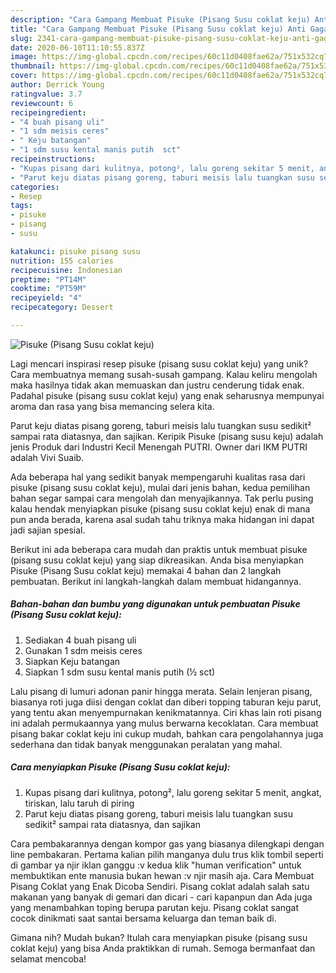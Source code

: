 ```yaml
---
description: "Cara Gampang Membuat Pisuke (Pisang Susu coklat keju) Anti Gagal"
title: "Cara Gampang Membuat Pisuke (Pisang Susu coklat keju) Anti Gagal"
slug: 2341-cara-gampang-membuat-pisuke-pisang-susu-coklat-keju-anti-gagal
date: 2020-06-10T11:10:55.837Z
image: https://img-global.cpcdn.com/recipes/60c11d0408fae62a/751x532cq70/pisuke-pisang-susu-coklat-keju-foto-resep-utama.jpg
thumbnail: https://img-global.cpcdn.com/recipes/60c11d0408fae62a/751x532cq70/pisuke-pisang-susu-coklat-keju-foto-resep-utama.jpg
cover: https://img-global.cpcdn.com/recipes/60c11d0408fae62a/751x532cq70/pisuke-pisang-susu-coklat-keju-foto-resep-utama.jpg
author: Derrick Young
ratingvalue: 3.7
reviewcount: 6
recipeingredient:
- "4 buah pisang uli"
- "1 sdm meisis ceres"
- " Keju batangan"
- "1 sdm susu kental manis putih  sct"
recipeinstructions:
- "Kupas pisang dari kulitnya, potong², lalu goreng sekitar 5 menit, angkat, tiriskan, lalu taruh di piring"
- "Parut keju diatas pisang goreng, taburi meisis lalu tuangkan susu sedikit² sampai rata diatasnya, dan sajikan"
categories:
- Resep
tags:
- pisuke
- pisang
- susu

katakunci: pisuke pisang susu 
nutrition: 155 calories
recipecuisine: Indonesian
preptime: "PT14M"
cooktime: "PT59M"
recipeyield: "4"
recipecategory: Dessert

---
```



![Pisuke (Pisang Susu coklat keju)](https://img-global.cpcdn.com/recipes/60c11d0408fae62a/751x532cq70/pisuke-pisang-susu-coklat-keju-foto-resep-utama.jpg)

Lagi mencari inspirasi resep pisuke (pisang susu coklat keju) yang unik? Cara membuatnya memang susah-susah gampang. Kalau keliru mengolah maka hasilnya tidak akan memuaskan dan justru cenderung tidak enak. Padahal pisuke (pisang susu coklat keju) yang enak seharusnya mempunyai aroma dan rasa yang bisa memancing selera kita.

Parut keju diatas pisang goreng, taburi meisis lalu tuangkan susu sedikit² sampai rata diatasnya, dan sajikan. Keripik Pisuke (pisang susu keju) adalah jenis Produk dari Industri Kecil Menengah PUTRI. Owner dari IKM PUTRI adalah Vivi Suaib.

Ada beberapa hal yang sedikit banyak mempengaruhi kualitas rasa dari pisuke (pisang susu coklat keju), mulai dari jenis bahan, kedua pemilihan bahan segar sampai cara mengolah dan menyajikannya. Tak perlu pusing kalau hendak menyiapkan pisuke (pisang susu coklat keju) enak di mana pun anda berada, karena asal sudah tahu triknya maka hidangan ini dapat jadi sajian spesial.


Berikut ini ada beberapa cara mudah dan praktis untuk membuat pisuke (pisang susu coklat keju) yang siap dikreasikan. Anda bisa menyiapkan Pisuke (Pisang Susu coklat keju) memakai 4 bahan dan 2 langkah pembuatan. Berikut ini langkah-langkah dalam membuat hidangannya.

<!--inarticleads1-->

##### Bahan-bahan dan bumbu yang digunakan untuk pembuatan Pisuke (Pisang Susu coklat keju):

1. Sediakan 4 buah pisang uli
1. Gunakan 1 sdm meisis ceres
1. Siapkan  Keju batangan
1. Siapkan 1 sdm susu kental manis putih (½ sct)


Lalu pisang di lumuri adonan panir hingga merata. Selain lenjeran pisang, biasanya roti juga diisi dengan coklat dan diberi topping taburan keju parut, yang tentu akan menyempurnakan kenikmatannya. Ciri khas lain roti pisang ini adalah permukaannya yang mulus berwarna kecoklatan. Cara membuat pisang bakar coklat keju ini cukup mudah, bahkan cara pengolahannya juga sederhana dan tidak banyak menggunakan peralatan yang mahal. 

<!--inarticleads2-->

##### Cara menyiapkan Pisuke (Pisang Susu coklat keju):

1. Kupas pisang dari kulitnya, potong², lalu goreng sekitar 5 menit, angkat, tiriskan, lalu taruh di piring
1. Parut keju diatas pisang goreng, taburi meisis lalu tuangkan susu sedikit² sampai rata diatasnya, dan sajikan


Cara pembakarannya dengan kompor gas yang biasanya dilengkapi dengan line pembakaran. Pertama kalian pilih manganya dulu trus klik tombil seperti di gambar ya njir iklan ganggu :v kedua klik &#34;human verification&#34; untuk membuktikan ente manusia bukan hewan :v njir masih aja. Cara Membuat Pisang Coklat yang Enak Dicoba Sendiri. Pisang coklat adalah salah satu makanan yang banyak di gemari dan dicari - cari kapanpun dan Ada juga yang menambahkan toping berupa parutan keju. Pisang coklat sangat cocok dinikmati saat santai bersama keluarga dan teman baik di. 

Gimana nih? Mudah bukan? Itulah cara menyiapkan pisuke (pisang susu coklat keju) yang bisa Anda praktikkan di rumah. Semoga bermanfaat dan selamat mencoba!
